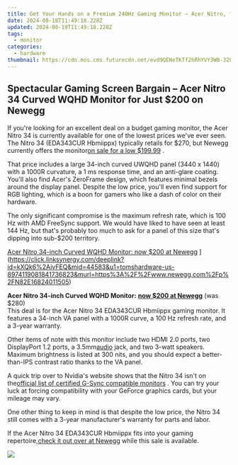 ```yaml
---
title: Get Your Hands on a Premium 240Hz Gaming Monitor – Acer Nitro, for Just $159!
date: 2024-08-18T11:49:18.228Z
updated: 2024-08-19T11:49:18.228Z
tags:
  - monitor
categories:
  - hardware
thumbnail: https://cdn.mos.cms.futurecdn.net/evd9QENeTKff2hRhYVY3WB-320-80.jpg
---
```


## Spectacular Gaming Screen Bargain – Acer Nitro 34 Curved WQHD Monitor for Just $200 on Newegg

If you're looking for an excellent deal on a budget gaming monitor, the Acer Nitro 34 is currently available for one of the lowest prices we've ever seen. The Nitro 34 (EDA343CUR Hbmiippx) typically retails for $270, but Newegg currently offers the monitor[on sale for a low $199.99](<https://shop-links.co/link/?exclusive=1&publisher_slug=itechdaily19598&url=https%3A%2F%2Fclick.linksynergy.com%2Fdeeplink%3Fid%3DkXQk6%252AivFEQ%26mid%3D44583%26u1%3Dtomshardware-us-4994161177559016645%26murl%3Dhttps%253A%252F%252Fwww.newegg.com%252Fp%252FN82E16824011505>) .

 That price includes a large 34-inch curved UWQHD panel (3440 x 1440) with a 1000R curvature, a 1 ms response time, and an anti-glare coating. You'll also find Acer's ZeroFrame design, which features minimal bezels around the display panel. Despite the low price, you'll even find support for RGB lighting, which is a boon for gamers who like a dash of color on their hardware.

 The only significant compromise is the maximum refresh rate, which is 100 Hz with AMD FreeSync support. We would have liked to have seen at least 144 Hz, but that's probably too much to ask for a panel of this size that's dipping into sub-$200 territory.

[Acer Nitro 34-inch Curved WQHD Monitor: now $200 at Newegg](https://cdn.mos.cms.futurecdn.net/WmKJZqT5cN43AMRKE7z48f-200-100.jpg "Acer Nitro 34-inch Curved WQHD Monitor: now $200 at Newegg") ](https://click.linksynergy.com/deeplink?id=kXQk6%2AivFEQ&mid=44583&u1=tomshardware-us-8974119081841736823&murl=https%3A%2F%2Fwww.newegg.com%2Fp%2FN82E16824011505)

**Acer Nitro 34-inch Curved WQHD Monitor:** [**now $200 at Newegg**](https://shop-links.co/link/?exclusive=1&publisher_slug=itechdaily19598&url=https%3A%2F%2Fclick.linksynergy.com%2Fdeeplink%3Fid%3DkXQk6%252AivFEQ%26mid%3D44583%26u1%3Dtomshardware-us-4757856291715265374%26murl%3Dhttps%253A%252F%252Fwww.newegg.com%252Fp%252FN82E16824011505) (was $280)  
 This deal is for the Acer Nitro 34 EDA343CUR Hbmiippx gaming monitor. It features a 34-inch VA panel with a 1000R curve, a 100 Hz refresh rate, and a 3-year warranty.

 Other items of note with this monitor include two HDMI 2.0 ports, two DisplayPort 1.2 ports, a 3.5mm[audio](https://tools.techidaily.com) jack, and two 3-watt speakers. Maximum brightness is listed at 300 nits, and you should expect a better-than-IPS contrast ratio thanks to the VA panel.

 A quick trip over to Nvidia's website shows that the Nitro 34 isn't on the[official list of certified G-Sync compatible monitors](https://www.nvidia.com/en-us/geforce/products/g-sync-monitors/specs/) . You can try your luck at forcing compatibility with your GeForce graphics cards, but your mileage may vary.

 One other thing to keep in mind is that despite the low price, the Nitro 34 still comes with a 3-year manufacturer's warranty for parts and labor.

 If the Acer Nitro 34 EDA343CUR Hbmiippx fits into your gaming repertoire,[check it out over at Newegg](https://shop-links.co/link/?exclusive=1&publisher_slug=itechdaily19598&url=https%3A%2F%2Fclick.linksynergy.com%2Fdeeplink%3Fid%3DkXQk6%252AivFEQ%26mid%3D44583%26u1%3Dtomshardware-us-3547807437355343859%26murl%3Dhttps%253A%252F%252Fwww.newegg.com%252Fp%252FN82E16824011505) while this sale is available.

<ins class="adsbygoogle"
     style="display:block"
     data-ad-format="autorelaxed"
     data-ad-client="ca-pub-7571918770474297"
     data-ad-slot="1223367746"></ins>



<ins class="adsbygoogle"
     style="display:block"
     data-ad-client="ca-pub-7571918770474297"
     data-ad-slot="8358498916"
     data-ad-format="auto"
     data-full-width-responsive="true"></ins>



<!-- affiliate ads begin -->
<a href="https://secure.2checkout.com/order/checkout.php?PRODS=4621764&QTY=1&AFFILIATE=108875&CART=1"><img src="https://www.x-mirage.com/x-mirage/img/page-home.jpg" border="0"></a>
<!-- affiliate ads end -->